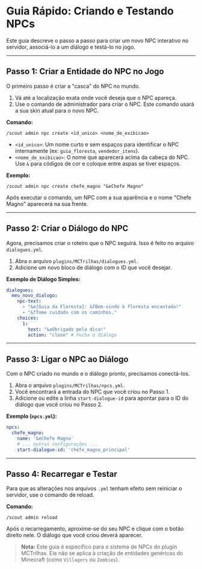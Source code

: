 # Guia Rápido: Criando e Testando NPCs

Este guia descreve o passo a passo para criar um novo NPC interativo no servidor, associá-lo a um diálogo e testá-lo no jogo.

---

## Passo 1: Criar a Entidade do NPC no Jogo

O primeiro passo é criar a "casca" do NPC no mundo.

1.  Vá até a localização exata onde você deseja que o NPC apareça.
2.  Use o comando de administrador para criar o NPC. Este comando usará a sua skin atual para o novo NPC.

**Comando:**
```
/scout admin npc create <id_unico> <nome_de_exibicao>
```

*   `<id_unico>`: Um nome curto e sem espaços para identificar o NPC internamente (ex: `guia_floresta`, `vendedor_itens`).
*   `<nome_de_exibicao>`: O nome que aparecerá acima da cabeça do NPC. Use `&` para códigos de cor e coloque entre aspas se tiver espaços.

**Exemplo:**
```
/scout admin npc create chefe_magno "&eChefe Magno"
```

Após executar o comando, um NPC com a sua aparência e o nome "Chefe Magno" aparecerá na sua frente.

---

## Passo 2: Criar o Diálogo do NPC

Agora, precisamos criar o roteiro que o NPC seguirá. Isso é feito no arquivo `dialogues.yml`.

1.  Abra o arquivo `plugins/MCTrilhas/dialogues.yml`.
2.  Adicione um novo bloco de diálogo com o ID que você desejar.

**Exemplo de Diálogo Simples:**
```yaml
dialogues:
  meu_novo_dialogo:
    npc-text:
      - "&e[Guia da Floresta]: &fBem-vindo à floresta encantada!"
      - "&fTome cuidado com os caminhos."
    choices:
      1:
        text: "&aObrigado pela dica!"
        action: "close" # Fecha o diálogo
```

---

## Passo 3: Ligar o NPC ao Diálogo

Com o NPC criado no mundo e o diálogo pronto, precisamos conectá-los.

1.  Abra o arquivo `plugins/MCTrilhas/npcs.yml`.
2.  Você encontrará a entrada do NPC que você criou no Passo 1.
3.  Adicione ou edite a linha `start-dialogue-id` para apontar para o ID do diálogo que você criou no Passo 2.

**Exemplo (`npcs.yml`):**
```yaml
npcs:
  chefe_magno:
    name: '&eChefe Magno'
    # ... outras configurações ...
    start-dialogue-id: 'chefe_magno_principal'
```

---

## Passo 4: Recarregar e Testar

Para que as alterações nos arquivos `.yml` tenham efeito sem reiniciar o servidor, use o comando de reload.

**Comando:**
```
/scout admin reload
```

Após o recarregamento, aproxime-se do seu NPC e clique com o botão direito nele. O diálogo que você criou deverá aparecer.

> **Nota:** Este guia é específico para o sistema de NPCs do plugin MCTrilhas. Ele não se aplica à criação de entidades genéricas do Minecraft (como `Villagers` ou `Zombies`).